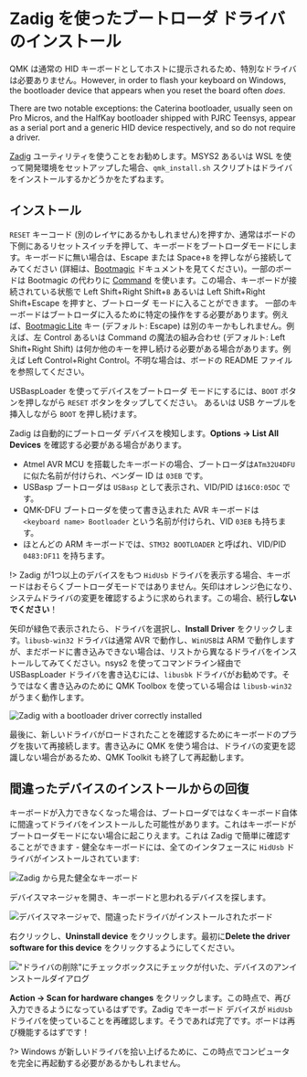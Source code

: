 # Zadig を使ったブートローダ ドライバのインストール

QMK は通常の HID キーボードとしてホストに提示されるため、特別なドライバは必要ありません。However, in order to flash your keyboard on Windows, the bootloader device that appears when you reset the board often *does*.

There are two notable exceptions: the Caterina bootloader, usually seen on Pro Micros, and the HalfKay bootloader shipped with PJRC Teensys, appear as a serial port and a generic HID device respectively, and so do not require a driver.

[Zadig](https://zadig.akeo.ie/) ユーティリティを使うことをお勧めします。MSYS2 あるいは WSL を使って開発環境をセットアップした場合、`qmk_install.sh` スクリプトはドライバをインストールするかどうかをたずねます。

## インストール

`RESET` キーコード (別のレイヤにあるかもしれません)を押すか、通常はボードの下側にあるリセットスイッチを押して、キーボードをブートローダモードにします。キーボードに無い場合は、Escape または Space+`B` を押しながら接続してみてください (詳細は、[Bootmagic](ja/feature_bootmagic.md) ドキュメントを見てください)。一部のボードは Bootmagic の代わりに [Command](ja/feature_command.md) を使います。この場合、キーボードが接続されている状態で Left Shift+Right Shift+`B` あるいは Left Shift+Right Shift+Escape を押すと、ブートローダ モードに入ることができます。
一部のキーボードはブートローダに入るために特定の操作をする必要があります。例えば、[Bootmagic Lite](ja/feature_bootmagic.md#bootmagic-lite) キー (デフォルト: Escape) は別のキーかもしれません。例えば、左 Control あるいは Command の魔法の組み合わせ (デフォルト: Left Shift+Right Shift) は何か他のキーを押し続ける必要がある場合があります。例えば Left Control+Right Control。不明な場合は、ボードの README ファイルを参照してください。

USBaspLoader を使ってデバイスをブートローダ モードにするには、`BOOT` ボタンを押しながら `RESET` ボタンをタップしてください。
あるいは USB ケーブルを挿入しながら `BOOT` を押し続けます。

Zadig は自動的にブートローダ デバイスを検知します。**Options → List All Devices** を確認する必要がある場合があります。

- Atmel AVR MCU を搭載したキーボードの場合、ブートローダは`ATm32U4DFU`に似た名前が付けられ、ベンダー ID は `03EB` です。
- USBasp ブートローダは `USBasp` として表示され、VID/PID は`16C0:05DC` です。
- QMK-DFU ブートローダを使って書き込まれた AVR キーボードは `<keyboard name> Bootloader` という名前が付けられ、VID `03EB` も持ちます。
- ほとんどの ARM キーボードでは、`STM32 BOOTLOADER` と呼ばれ、VID/PID `0483:DF11` を持ちます。

!> Zadig が1つ以上のデバイスをもつ `HidUsb` ドライバを表示する場合、キーボードはおそらくブートローダモードではありません。矢印はオレンジ色になり、システムドライバの変更を確認するように求められます。この場合、続行**しないでください**！

矢印が緑色で表示されたら、ドライバを選択し、**Install Driver** をクリックします。`libusb-win32` ドライバは通常 AVR で動作し、`WinUSB`は ARM で動作しますが、まだボードに書き込みできない場合は、リストから異なるドライバをインストールしてみてください。nsys2 を使ってコマンドライン経由で USBaspLoader ドライバを書き込むには、`libusbk` ドライバがお勧めです。そうではなく書き込みのために QMK Toolbox を使っている場合は `libusb-win32` がうまく動作します。

![Zadig with a bootloader driver correctly installed](https://i.imgur.com/b8VgXzx.png)

最後に、新しいドライバがロードされたことを確認するためにキーボードのプラグを抜いて再接続します。書き込みに QMK を使う場合は、ドライバの変更を認識しない場合があるため、QMK Toolkit も終了して再起動します。

## 間違ったデバイスのインストールからの回復

キーボードが入力できなくなった場合は、ブートローダではなくキーボード自体に間違ってドライバをインストールした可能性があります。これはキーボードがブートローダモードにない場合に起こりえます。これは Zadig で簡単に確認することができます - 健全なキーボードには、全てのインタフェースに `HidUsb` ドライバがインストールされています:

![Zadig から見た健全なキーボード](https://i.imgur.com/Hx0E5kC.png)

デバイスマネージャを開き、キーボードと思われるデバイスを探します。

![デバイスマネージャで、間違ったドライバがインストールされたボード](https://i.imgur.com/L3wvX8f.png)

右クリックし、**Uninstall device** をクリックします。最初に**Delete the driver software for this device** をクリックするようにしてください。

!["ドライバの削除"にチェックボックスにチェックが付いた、デバイスのアンインストールダイアログ](https://i.imgur.com/aEs2RuA.png)

**Action → Scan for hardware changes** をクリックします。この時点で、再び入力できるようになっているはずです。Zadig でキーボード デバイスが `HidUsb` ドライバを使っていることを再確認します。そうであれば完了です。ボードは再び機能するはずです！

?> Windows が新しいドライバを拾い上げるために、この時点でコンピュータを完全に再起動する必要があるかもしれません。
